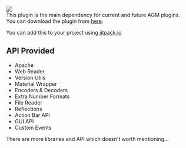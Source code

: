 ![](https://agmdev.xyz/api/imagetext/runner-logo/raw?text=AGMCore+2.0&bgr=0)   
This plugin is the main dependency for current and future AGM plugins.  
You can download the plugin from [here](https://www.spigotmc.org/resources/83245/).

You can add this to your project using [jitpack.io](https://jitpack.io/#Ashengaurd/AGMCore)

## API Provided
* Apache
* Web Reader
* Version Utils
* Material Wrapper
* Encoders & Decoders
* Extra Number Formats
* File Reader
* Reflections
* Action Bar API
* GUI API
* Custom Events

There are more libraries and API which doesn't worth mentioning...
